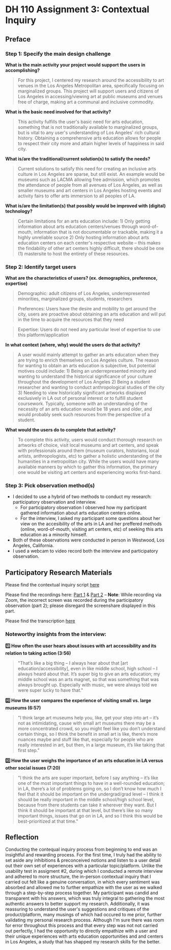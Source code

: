 # DH 110 Assignment 3: Contextual Inquiry

## Preface

### Step 1: Specify the main design challenge

**What is the main activity your project would support the users in accomplishing?**
> For this project, I centered my research around the accessibility to art venues in the Los Angeles Metropolitan area, specifically focusing on marginalized groups. This project will support users and citizens of Los Angeles in accessing/viewing art at public museums and venues free of charge, making art a communal and inclusive commodity.

**What is the basic need involved for that activity?**
> This activity fulfills the user's basic need for arts education, something that is not traditionally available to marginalized groups, but is vital to any user's understanding of Los Angeles' rich cultural history. Obtaining a comprehensive arts education allows for people to respect their city more and attain higher levels of happiness in said city. 

**What is/are the traditional/current solution(s) to satisfy the needs?**
>Current solutions to satisfy this need for creating an inclusive arts culture in Los Angeles are sparse, but still exist. An example would be museums such as LACMA allowing free admission, which promotes the attendance of people from all avenues of Los Angeles, as well as smaller museums and art centers in Los Angeles hosting events and activity fairs to offer arts immersion to all peoples of LA. 

**What is/are the limitation(s) that possibly would be improved with (digital) technology?**
>Certain limitations for an arts education include: 1) Only getting information about arts education centers/venues through word-of-mouth, information that is not documentable or trackable, making it a highly unreliable source 2) Only hosting information about arts education centers on each center's respective website – this makes the findability of other art centers highly difficult, there should be one (1) mastersite to host the entirety of these resources.

### Step 2: Identify target users

**What are the characteristics of users? (ex. demographics, preference, expertise)**
>Demographic: adult citizens of Los Angeles, underrepresented minorities, marginalized groups, students, researchers

>Preferences: Users have the desire and mobility to get around the city, users are proactive about obtaining an arts education and will put in the time to acquire the resources that they need

>Expertise: Users do not need any particular level of expertise to use this platform/application

**In what context (where, why) would the users do that activity?**
>A user would mainly attempt to gather an arts education when they are trying to enrich themselves on Los Angeles culture. The reason for wanting to obtain an arts education is subjective, but potential motives could include: 1) Being an underrepresented minority and wanting to understand the historical significance of your culture throughout the development of Los Angeles 2) Being a student researcher and wanting to conduct anthropological studies of the city 3) Needing to view historically significant artworks displayed exclusively in LA out of personal interest or to fulfill student coursework. Typically, someone with an understanding of the necessity of an arts education would be 18 years and older, and would probably seek such resources from the perspective of a student. 

**What would the users do to complete that activity?**
>To complete this activity, users would conduct thorough research on artworks of choice, visit local museums and art centers, and speak with professionals around them (museum curators, historians, local artists, anthropologists, etc) to gather a holistic understanding of the humanities in a metropolitan city. While the users would have many available manners by which to gather this information, the primary one would be visiting art centers and experiencing works first-hand.

### Step 3: Pick observation method(s)

* I decided to use a hybrid of two methods to conduct my research: participatory observation and interview.
  * For participatory observation I observed how my participant gathered information about arts education centers online.
  * For the interview, I asked my participant some questions about her view on the accesibility of the arts in LA and her preffered methods (online, word-of-mouth, visiting art centers, etc) of seeking this arts education as a minority himself.
* Both of these observations were conducted in person in Westwood, Los Angeles, California. 
* I used a webcam to video record both the interview and participatory observation.

## Participatory Research Materials

Please find the contextual inquiry script [here](https://docs.google.com/document/d/1Co2YfWUVcVEllxIV5Wb-r7bBhu8riHlscJ9p2C8tVGU/edit?usp=sharing)

Please find the recordings here: 
[Part 1](https://drive.google.com/file/d/1SUUBWOFRNyFxyKIW1pF9zDe8yCzA4O8J/view?usp=sharing) & [Part 2](https://drive.google.com/file/d/1p8wc_2hTQOQiNN3c3-KgW2lYkBMPFYXC/view?usp=sharing) – **Note**: While recording via Zoom, the incorrect screen was recorded during the participatory observation (part 2); please disregard the screenshare displayed in this part.

Please find the transcription [here](https://docs.google.com/document/d/1EKvwFqpJRf_xCjRKfhb63ccM-L7LdPD0mnbSQzHDsxE/edit?usp=sharing)

### Noteworthy insights from the interview:

**:one: How often the user hears about issues with art accessibility and its relation to taking action (3:56)**
> "That’s like a big thing – I always hear about that [art education/accessibility], even in like middle school, high school – I always heard about that. It’s super big to give an arts education; my middle school was an arts magnet, so that was something that was always brought up. Especially with music, we were always told we were super lucky to have that."

**:two: How the user compares the experience of visiting small vs. large museums (6:57)**
> "I think large art museums help you, like, get your step into art – it’s not as intimidating, cause with small art museums there may be a more concentrated crowd, so you might feel like you don’t understand certain things, so I think the benefit in small art is like, there’s more nuances maybe and stuff like that, especially for people who are really interested in art, but then, in a large museum, it’s like taking that first step."

**:three: How the user weighs the importance of an arts education in LA versus other social issues (7:20)**
> "I think the arts are super important, before I say anything – it’s like one of the most important things to have in a well-rounded education; in LA, there’s a lot of problems going on, so I don’t know how much I feel that it should be important on the undergrad/grad level – I think it should be really important in the middle school/high school level, because from there students can take it wherever they want. But I think it should be important at that level, but there’s like so many important things, issues that go on in LA, and so I think this would be best-prioritized at that time."

## Reflection

Conducting the contequal inquiry process from beginning to end was an insightful and rewarding process. For the first time, I truly had the ability to set aside any inhibitions & preconceived notions and listen to a user detail out their own set of experiences with a particular topic/platform. Unlike the usability test in assigment #2, during which I conducted a remote interview and adhered to more structure, the in-person contextual inquiry that I carried out felt like a genuine conversation, in which every sentiment was absorbed and allowed me to further empathize with the user as we walked through a step-by-step process together. My participant was candid and transparent with his answers, which was truly integral to gathering the most authentic answers to better support my research. Additionally, it was reassuring to understand the user's suggestions and critiques of the product/platform, many musings of which had occured to me prior, further validating my personal research process. Although I'm sure there was room for error throughout this process and that every step was not not carried out perfectly, I had the opportunity to directly empathize with a user and their unique experiences with arts education opportunities and and centers in Los Angeles, a study that has shapped my research skills for the better.
